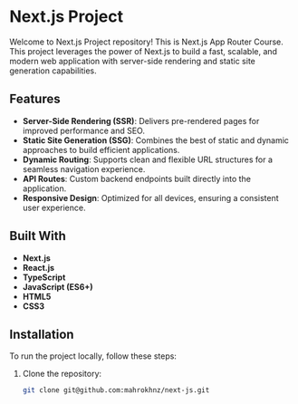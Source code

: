 # Next.js Project

Welcome to Next.js Project repository! This is Next.js App Router Course. This project leverages the power of Next.js to build a fast, scalable, and modern web application with server-side rendering and static site generation capabilities.

## Features

- **Server-Side Rendering (SSR)**: Delivers pre-rendered pages for improved performance and SEO.
- **Static Site Generation (SSG)**: Combines the best of static and dynamic approaches to build efficient applications.
- **Dynamic Routing**: Supports clean and flexible URL structures for a seamless navigation experience.
- **API Routes**: Custom backend endpoints built directly into the application.
- **Responsive Design**: Optimized for all devices, ensuring a consistent user experience.

## Built With

- **Next.js**
- **React.js**
- **TypeScript**
- **JavaScript (ES6+)**
- **HTML5**
- **CSS3**

## Installation

To run the project locally, follow these steps:

1. Clone the repository:
   ```bash
   git clone git@github.com:mahrokhnz/next-js.git

